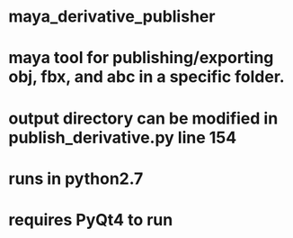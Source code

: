 # maya_derivative_publisher

# maya tool for publishing/exporting obj, fbx, and abc in a specific folder.
# output directory can be modified in publish_derivative.py line 154
# runs in python2.7
# requires PyQt4 to run
